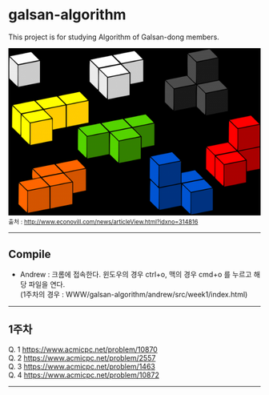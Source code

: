 # galsan-algorithm
 This project is for studying Algorithm of Galsan-dong members.
 
 ![Alt text](./Tetris.png)
<small>출처 : http://www.econovill.com/news/articleView.html?idxno=314816</small>

**************
## Compile
* Andrew : 크롬에 접속한다. 윈도우의 경우 ctrl+o, 맥의 경우 cmd+o 를 누르고 해당 파일을 연다. <br>
           (1주차의 경우 : WWW/galsan-algorithm/andrew/src/week1/index.html)


**************

## 1주차 
Q. 1  https://www.acmicpc.net/problem/10870 <br>
Q. 2  https://www.acmicpc.net/problem/2557 <br>
Q. 3  https://www.acmicpc.net/problem/1463 <br>
Q. 4  https://www.acmicpc.net/problem/10872 <br>

***************
